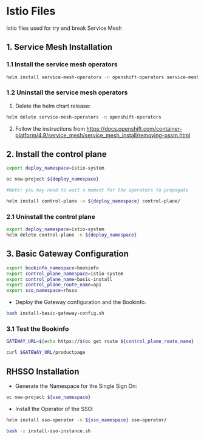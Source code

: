 # Istio Files
Istio files used for try and break Service Mesh

## 1. Service Mesh Installation

### 1.1 Install the service mesh operators

```sh
helm install service-mesh-operators -n openshift-operators service-mesh-operators/
```

### 1.2 Uninstall the service mesh operators

1. Delete the helm chart release:

```sh
helm delete service-mesh-operators -n openshift-operators
```

2. Follow the instructions from <https://docs.openshift.com/container-platform/4.9/service_mesh/service_mesh_install/removing-ossm.html>

## 2. Install the control plane

```sh
export deploy_namespace=istio-system

oc new-project ${deploy_namespace}

#Note: you may need to wait a moment for the operators to propagate

helm install control-plane -n ${deploy_namespace} control-plane/
```

### 2.1 Uninstall the control plane

```sh
export deploy_namespace=istio-system
helm delete control-plane -n ${deploy_namespace}
```

## 3. Basic Gateway Configuration

```sh
export bookinfo_namespace=bookinfo
export control_plane_namespace=istio-system
export control_plane_name=basic-install
export control_plane_route_name=api
export sso_namespace=rhsso
```

* Deploy the Gateway configuration and the Bookinfo.

```sh
bash install-basic-gateway-config.sh
```

### 3.1 Test the Bookinfo

```sh
GATEWAY_URL=$(echo https://$(oc get route ${control_plane_route_name} -n ${control_plane_namespace} -o jsonpath={'.spec.host'})/productpage)

curl $GATEWAY_URL/productpage
```

## RHSSO Installation

* Generate the Namespace for the Single Sign On:

```sh
oc new-project ${sso_namespace}
```

* Install the Operator of the SSO:

```sh
helm install sso-operator -n ${sso_namespace} sso-operator/
```

```sh
bash -x install-sso-instance.sh
```
